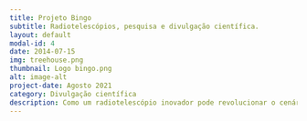 ```yaml
---
title: Projeto Bingo
subtitle: Radiotelescópios, pesquisa e divulgação científica.
layout: default
modal-id: 4
date: 2014-07-15
img: treehouse.png
thumbnail: Logo bingo.png
alt: image-alt
project-date: Agosto 2021
category: Divulgação científica
description: Como um radiotelescópio inovador pode revolucionar o cenário científico e educacional brasileiro? No artigo redigido pelos alunos Daniel Mendes, Gabriel Oliveira, João Paulo Bonifácio e Pedro Vilela, é apresentado o Projeto Bingo, radiotelescópio para o estudo de oscilações acústicas de bárions (BAO), e sua complementação educacional Divulga Bingo, grupo de divulgação científica que pretende estreitar os laços entre ciência de ponta e o dia-a-dia do público geral. Confira no artigo anexado!
---
```

